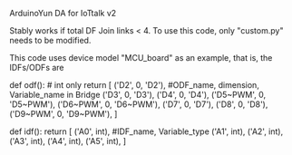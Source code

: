 ArduinoYun DA for IoTtalk v2

Stably works if total DF Join links < 4. To use this code, only "custom.py" needs to be modified.

This code uses device model "MCU\_board" as an example, that is, the IDFs/ODFs are


def odf():  # int only
    return [
     	('D2', 0, 'D2'),     #ODF_name, dimension, Variable_name in Bridge
      ('D3', 0, 'D3'),
      ('D4', 0, 'D4'),
      ('D5\~PWM', 0, 'D5\~PWM'),
      ('D6\~PWM', 0, 'D6\~PWM'),
      ('D7', 0, 'D7'),
      ('D8', 0, 'D8'),
      ('D9\~PWM', 0, 'D9\~PWM'),
    ]

def idf():
    return [
       ('A0', int),        #IDF\_name, Variable\_type
       ('A1', int),
       ('A2', int),
       ('A3', int),
       ('A4', int),
       ('A5', int),
]

